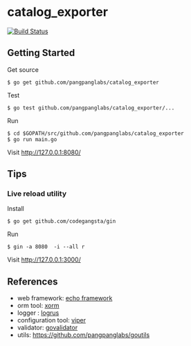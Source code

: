 # catalog_exporter

[![Build Status](https://travis-ci.org/pangpanglabs/catalog_exporter.svg?branch=master)](https://travis-ci.org/pangpanglabs/catalog_exporter)

## Getting Started

Get source
```
$ go get github.com/pangpanglabs/catalog_exporter
```

Test
```
$ go test github.com/pangpanglabs/catalog_exporter/...
```

Run
```
$ cd $GOPATH/src/github.com/pangpanglabs/catalog_exporter
$ go run main.go
```

Visit http://127.0.0.1:8080/

## Tips

### Live reload utility

Install
```
$ go get github.com/codegangsta/gin
```

Run
```
$ gin -a 8080  -i --all r
```

Visit http://127.0.0.1:3000/


## References

- web framework: [echo framework](https://echo.labstack.com/)
- orm tool: [xorm](http://xorm.io/)
- logger : [logrus](https://github.com/sirupsen/logrus)
- configuration tool: [viper](https://github.com/spf13/viper)
- validator: [govalidator](github.com/asaskevich/govalidator)
- utils: https://github.com/pangpanglabs/goutils